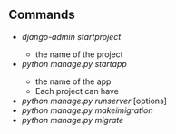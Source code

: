 ## Commands
- _django-admin startproject_ <name>
  - <name> the name of the project
- _python manage.py startapp_ <name>
  - <name> the name of the app
  - Each project can have 
- _python manage.py runserver_ [options]
- _python manage.py makeimigration_
- _python manage.py migrate_




